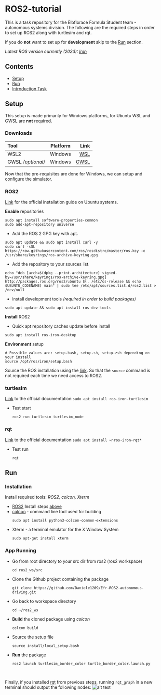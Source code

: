 # ROS2-tutorial

This is a task repository for the Elbflorace Formula Student team - autonomous systems division.
The following are the required steps in order to set up ROS2 along with turtlesim and rqt. 

If you do **not** want to set up for **development** skip to the [Run](#run) section.

*Latest ROS version currently (2023): [Iron](https://docs.ros.org/en/iron/index.html)*


## Contents
- [Setup](#setup)
- [Run](#run)
- [Introduction Task](#introduction)

## Setup
This setup is made primarily for Windows platforms, for Ubuntu WSL and GWSL are **not** required.
### Downloads
| Tool              | Platform |                                                         Link |
| :---------------- | :------: | -----------------------------------------------------------: |
| WSL2              | Windows  | [WSL](https://learn.microsoft.com/en-us/windows/wsl/install) |
| GWSL *(optional)* | Windows  |                      [GWSL](https://opticos.github.io/gwsl/) |

<p> Now that the pre-requisites are done for Windows, we can setup and configure the simulator.

### ROS2
[Link](https://docs.ros.org/en/iron/Installation/Ubuntu-Install-Debians.html) for the official installation guide on Ubuntu systems. 

**Enable** repositories
```
sudo apt install software-properties-common
sudo add-apt-repository universe
```
- Add the ROS 2 GPG key with apt.
```
sudo apt update && sudo apt install curl -y
sudo curl -sSL https://raw.githubusercontent.com/ros/rosdistro/master/ros.key -o /usr/share/keyrings/ros-archive-keyring.gpg
```
- Add the repository to your sources list.
```
echo "deb [arch=$(dpkg --print-architecture) signed-by=/usr/share/keyrings/ros-archive-keyring.gpg] http://packages.ros.org/ros2/ubuntu $(. /etc/os-release && echo $UBUNTU_CODENAME) main" | sudo tee /etc/apt/sources.list.d/ros2.list > /dev/null
```
- Install development tools *(required in order to build packages)*
```
sudo apt update && sudo apt install ros-dev-tools
```
**Install** ROS2
- Quick apt repository caches update before install
```
sudo apt install ros-iron-desktop
```
**Environment** setup
```
# Possible values are: setup.bash, setup.sh, setup.zsh depending on your install
source /opt/ros/iron/setup.bash
```
Source the ROS installation using the [link](https://docs.ros.org/en/iron/Tutorials/Beginner-CLI-Tools/Configuring-ROS2-Environment.html). So that the `source` command is not required each time we need access to ROS2. 
### turtlesim
[Link](https://docs.ros.org/en/iron/Tutorials/Beginner-CLI-Tools/Introducing-Turtlesim/Introducing-Turtlesim.html) to the official documentation
    ```
    sudo apt install ros-iron-turtlesim
    ```
- Test start
    ```
    ros2 run turtlesim turtlesim_node
    ```
### rqt
[Link](https://docs.ros.org/en/iron/Tutorials/Beginner-CLI-Tools/Introducing-Turtlesim/Introducing-Turtlesim.html) to the official documentation
    ```
    sudo apt install ~nros-iron-rqt*
    ```
- Test run
    ```
    rqt
    ```
## Run
### Installation
 Install required tools: *ROS2, colcon, Xterm*
 - [ROS2](https://docs.ros.org/en/iron/index.html) 
    Install steps [above](#ros2)
 - [colcon](https://colcon.readthedocs.io/en/released/) - command line tool used for building
    ```
    sudo apt install python3-colcon-common-extensions
    ```
 - Xterm - a terminal emulator for the X Window System
    ```
    sudo apt-get install xterm 
    ```
### App Running
- Go from root directory to your src dir from ros2 (ros2 workspace)
    ```
    cd ros2_ws/src
    ```
- Clone the Github project containing the package
    ```
    git clone https://github.com/Daniele1209/Efr-ROS2-autonomous-driving.git
    ```
- Go back to workspace directory 
    ```
    cd ~/ros2_ws
    ```
- **Build** the cloned package using *colcon*  
    ```
    colcon build
    ```
- Source the setup file
    ```
    source install/local_setup.bash
    ```
- **Run** the package
    ```
    ros2 launch turtlesim_border_color turtle_border_color.launch.py
    ```

<br>

Finally, if you installed [rqt](#rqt) from previous steps, running `rqt_graph` in a new terminal should output the following nodes: 
![alt text](./images/rosgraph.png)
